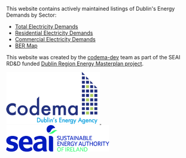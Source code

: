 This website contains actively maintained listings of Dublin's Energy Demands by Sector:

- [Total Electricity Demands](Electricity-Demands.md)
- [Residential Electricity Demands](Residential-Electricity.md)
- [Commercial Electricity Demands](Commercial-Electricity.md)
- [BER Map](BER-Map.md)

This website was created by the [codema-dev](https://github.com/codema-dev/) team as part of the SEAI RD&D funded [Dublin Region Energy Masterplan project](https://www.codema.ie/projects/local-projects/dublin-region-energy-master-plan/).

<a href="https://www.codema.ie/">
  <img src="img/logos/codema.png" width="250px">
</a>
&emsp;
&emsp;
<a href="https://www.seai.ie">
    <img src="img/logos/seai.png" width="275px"> 
</a> 